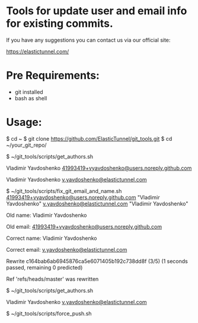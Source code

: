 # Tools for update user and email info for existing commits.

If you have any suggestions you can contact us via our official site:

https://elastictunnel.com/

# Pre Requirements:
- git installed
- bash as shell

# Usage:

$ cd ~
$ git clone https://github.com/ElasticTunnel/git_tools.git
$ cd ~/your_git_repo/

$ ~/git_tools/scripts/get_authors.sh

 Vladimir Yavdoshenko <41993419+vyavdoshenko@users.noreply.github.com>
 
 Vladimir Yavdoshenko <v.yavdoshenko@elastictunnel.com>

$ ~/git_tools/scripts/fix_git_email_and_name.sh 41993419+vyavdoshenko@users.noreply.github.com "Vladimir Yavdoshenko" v.yavdoshenko@elastictunnel.com "Vladimir Yavdoshenko"

 Old name: Vladimir Yavdoshenko
 
 Old email: 41993419+vyavdoshenko@users.noreply.github.com
 
 Correct name: Vladimir Yavdoshenko
 
 Correct email: v.yavdoshenko@elastictunnel.com
 
 Rewrite c164bab6ab6945876ca5e6071405b192c738dd8f (3/5) (1 seconds passed, remaining 0 predicted)
 
 Ref 'refs/heads/master' was rewritten

$ ~/git_tools/scripts/get_authors.sh

 Vladimir Yavdoshenko <v.yavdoshenko@elastictunnel.com>

$ ~/git_tools/scripts/force_push.sh


